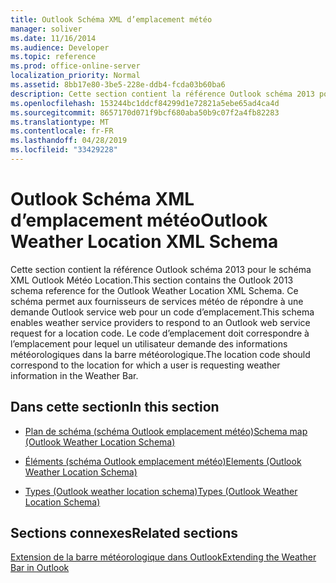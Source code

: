 ```yaml
---
title: Outlook Schéma XML d’emplacement météo
manager: soliver
ms.date: 11/16/2014
ms.audience: Developer
ms.topic: reference
ms.prod: office-online-server
localization_priority: Normal
ms.assetid: 8bb17e80-3be5-228e-ddb4-fcda03b60ba6
description: Cette section contient la référence Outlook schéma 2013 pour le schéma XML Outlook Météo Location. Ce schéma permet aux fournisseurs de services météo de répondre à une demande Outlook service web pour un code d’emplacement. Le code d’emplacement doit correspondre à l’emplacement pour lequel un utilisateur demande des informations météorologiques dans la barre météorologique.
ms.openlocfilehash: 153244bc1ddcf84299d1e72821a5ebe65ad4ca4d
ms.sourcegitcommit: 8657170d071f9bcf680aba50b9c07f2a4fb82283
ms.translationtype: MT
ms.contentlocale: fr-FR
ms.lasthandoff: 04/28/2019
ms.locfileid: "33429228"
---
```

# <a name="outlook-weather-location-xml-schema"></a><span data-ttu-id="54b56-105">Outlook Schéma XML d’emplacement météo</span><span class="sxs-lookup"><span data-stu-id="54b56-105">Outlook Weather Location XML Schema</span></span>

<span data-ttu-id="54b56-106">Cette section contient la référence Outlook schéma 2013 pour le schéma XML Outlook Météo Location.</span><span class="sxs-lookup"><span data-stu-id="54b56-106">This section contains the Outlook 2013 schema reference for the Outlook Weather Location XML Schema.</span></span> <span data-ttu-id="54b56-107">Ce schéma permet aux fournisseurs de services météo de répondre à une demande Outlook service web pour un code d’emplacement.</span><span class="sxs-lookup"><span data-stu-id="54b56-107">This schema enables weather service providers to respond to an Outlook web service request for a location code.</span></span> <span data-ttu-id="54b56-108">Le code d’emplacement doit correspondre à l’emplacement pour lequel un utilisateur demande des informations météorologiques dans la barre météorologique.</span><span class="sxs-lookup"><span data-stu-id="54b56-108">The location code should correspond to the location for which a user is requesting weather information in the Weather Bar.</span></span>
  
## <a name="in-this-section"></a><span data-ttu-id="54b56-109">Dans cette section</span><span class="sxs-lookup"><span data-stu-id="54b56-109">In this section</span></span>

- [<span data-ttu-id="54b56-110">Plan de schéma (schéma Outlook emplacement météo)</span><span class="sxs-lookup"><span data-stu-id="54b56-110">Schema map (Outlook Weather Location Schema)</span></span>](schema-map-outlook-weather-location-schema.md)
    
- [<span data-ttu-id="54b56-111">Éléments (schéma Outlook emplacement météo)</span><span class="sxs-lookup"><span data-stu-id="54b56-111">Elements (Outlook Weather Location Schema)</span></span>](elements-outlook-weather-location-schema.md)
    
- [<span data-ttu-id="54b56-112">Types (Outlook weather location schema)</span><span class="sxs-lookup"><span data-stu-id="54b56-112">Types (Outlook Weather Location Schema)</span></span>](types-outlook-weather-location-schema.md)
    
## <a name="related-sections"></a><span data-ttu-id="54b56-113">Sections connexes</span><span class="sxs-lookup"><span data-stu-id="54b56-113">Related sections</span></span>

[<span data-ttu-id="54b56-114">Extension de la barre météorologique dans Outlook</span><span class="sxs-lookup"><span data-stu-id="54b56-114">Extending the Weather Bar in Outlook</span></span>](extending-the-weather-bar-in-outlook.md)
  

